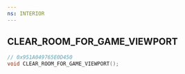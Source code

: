 ```yaml
---
ns: INTERIOR
---
```

## CLEAR_ROOM_FOR_GAME_VIEWPORT

```c
// 0x951A049765E0D450
void CLEAR_ROOM_FOR_GAME_VIEWPORT();
```

